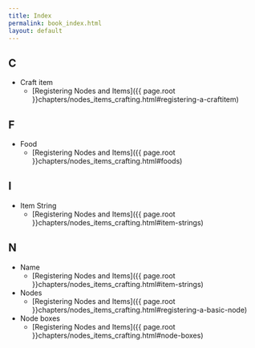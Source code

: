 ```yaml
---
title: Index
permalink: book_index.html
layout: default
---
```


## C
* Craft item
	* [Registering Nodes and Items]({{ page.root }}chapters/nodes_items_crafting.html#registering-a-craftitem)

## F
* Food
	* [Registering Nodes and Items]({{ page.root }}chapters/nodes_items_crafting.html#foods)

## I
* Item String
	* [Registering Nodes and Items]({{ page.root }}chapters/nodes_items_crafting.html#item-strings)

## N
* Name
	* [Registering Nodes and Items]({{ page.root }}chapters/nodes_items_crafting.html#item-strings)
* Nodes
	* [Registering Nodes and Items]({{ page.root }}chapters/nodes_items_crafting.html#registering-a-basic-node)
* Node boxes
	* [Registering Nodes and Items]({{ page.root }}chapters/nodes_items_crafting.html#node-boxes)
